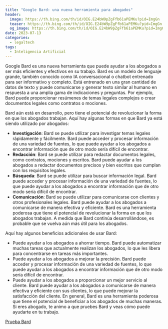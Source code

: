 ```yaml
---
title: "Google Bard: una nueva herramienta para abogados"
header:
  image: https://th.bing.com/th/id/OIG.E24bW9pZgFfb61aPEMKu?pid=ImgGn
  teaser: https://th.bing.com/th/id/OIG.E24bW9pZgFfb61aPEMKu?pid=ImgGn
  og_image: https://th.bing.com/th/id/OIG.E24bW9pZgFfb61aPEMKu?pid=ImgGn
date: 2023-07-13
categories:
  - legaltech
tags:
  - Inteligencia Artificial
---
```


Google Bard es una nueva herramienta que puede ayudar a los abogados a ser más eficientes y efectivos en su trabajo. Bard es un modelo de lenguaje grande, también conocido como IA conversacional o chatbot entrenado para ser informativo y completo. Está entrenado en una gran cantidad de datos de texto y puede comunicarse y generar texto similar al humano en respuesta a una amplia gama de indicaciones y preguntas. Por ejemplo, Bard puede proporcionar resúmenes de temas legales complejos o crear documentos legales como contratos o mociones.

Bard aún está en desarrollo, pero tiene el potencial de revolucionar la forma en que los abogados trabajan. Aquí hay algunas formas en que Bard ya está siendo utilizado por abogados:

- **Investigación**: Bard se puede utilizar para investigar temas legales rápidamente y fácilmente. Bard puede acceder y procesar información de una variedad de fuentes, lo que puede ayudar a los abogados a encontrar información que de otro modo sería difícil de encontrar.
- **Redacción**: Bard se puede utilizar para redactar documentos legales, como contratos, mociones y escritos. Bard puede ayudar a los abogados a redactar documentos precisos y bien escritos que cumplan con los requisitos legales.
- **Búsqueda**: Bard se puede utilizar para buscar información legal. Bard puede acceder y procesar información de una variedad de fuentes, lo que puede ayudar a los abogados a encontrar información que de otro modo sería difícil de encontrar.
- **Comunicación**: Bard se puede utilizar para comunicarse con clientes y otros profesionales legales. Bard puede ayudar a los abogados a comunicarse de manera efectiva y eficiente.
Bard es una herramienta poderosa que tiene el potencial de revolucionar la forma en que los abogados trabajan. A medida que Bard continúa desarrollándose, es probable que se vuelva aún más útil para los abogados.

Aquí hay algunos beneficios adicionales de usar Bard:

- Puede ayudar a los abogados a ahorrar tiempo. Bard puede automatizar muchas tareas que actualmente realizan los abogados, lo que les libera para concentrarse en tareas más importantes.
- Puede ayudar a los abogados a mejorar la precisión. Bard puede acceder y procesar información de una variedad de fuentes, lo que puede ayudar a los abogados a encontrar información que de otro modo sería difícil de encontrar.
- Puede ayudar a los abogados a proporcionar un mejor servicio al cliente. Bard puede ayudar a los abogados a comunicarse de manera efectiva y eficiente con sus clientes, lo que puede mejorar la satisfacción del cliente.
En general, Bard es una herramienta poderosa que tiene el potencial de beneficiar a los abogados de muchas maneras. Si eres abogado, te animo a que pruebes Bard y veas cómo puede ayudarte en tu trabajo.

[Prueba Bard](https://bard.google.com/)